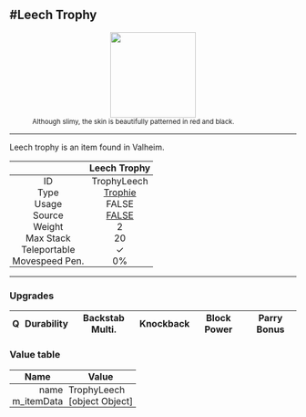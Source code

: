 <meta property="og:title" content="Leech Trophy - MoreValheim" /><meta property="og:type" content="website" /><meta property="og:image" content="/assets/leech_trophy.png" /><meta property="og:description" content="Leech Trophy is an item found in Valheim." /><meta name="theme-color" content="#546D78"><meta name="twitter:card" content="summary_large_image">
#Leech Trophy
-------------
<style>img {width:20px;}.tb {width:150px;display: block;margin-left: auto;margin-right: auto;}</style>

<style>.md-typeset table:not([class]) th:not([align]) {min-width:unset!important;}</style>
<style>td{padding:0em 0.3em!important;text-align:center!important;border-left:.05rem solid var(--md-default-fg-color--lightest)}</style>

<style>th{padding:0.1em 0.3em!important;text-align:center!important;font-weight:bold}</style>

<style>pre{text-align:right!important}</style>
<style>table tr td:first-child {border-left: 0;};</style>

<figure><img src="/assets/leech_trophy.png" class="tb" /><figcaption><small>Although slimy, the skin is beautifully patterned in red and black.</small></figcaption></figure>

-------------

Leech trophy is an item found in Valheim.

|        | Leech Trophy              |
| ----------- | ------------------------------------ |
| ID |TrophyLeech
| Type | [Trophie](../../types/trophie)
| Usage | FALSE<br>
| Source | [FALSE](../../items/false)
| Weight | 2 |
| Max Stack | 20 |
| Teleportable | ✓
| Movespeed Pen. | 0%


-------------

### Upgrades
| Q | Durability | Backstab Multi. | Knockback | Block Power | Parry Bonus
| - | - | - | - | - | - 


### Value table
| Name | Value
| - | - |
| <div style="text-align:right">name</div> | <div style="text-align:left">TrophyLeech</div> | 
| <div style="text-align:right">m_itemData</div> | <div style="text-align:left">[object Object]</div> | 